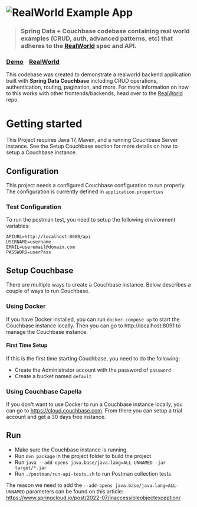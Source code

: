 # ![RealWorld Example App](logo.png)

> ### Spring Data + Couchbase codebase containing real world examples (CRUD, auth, advanced patterns, etc) that adheres to the [RealWorld](https://github.com/gothinkster/realworld) spec and API.

### [Demo](https://demo.realworld.io/)&nbsp;&nbsp;&nbsp;&nbsp;[RealWorld](https://github.com/gothinkster/realworld)


This codebase was created to demonstrate a realworld backend application built with **Spring Data Couchbase** including CRUD operations, authentication, routing, pagination, and more. For more information on how to this works with other frontends/backends, head over to the [RealWorld](https://github.com/gothinkster/realworld) repo.

# Getting started

This Project requires Java 17, Maven, and a running Couchbase Server instance. See the Setup Couchbase section for more details on how to setup a Couchbase instance.

## Configuration

This project needs a configured Couchbase configuration to run properly. The configuration is currently defined in `application.properties`

### Test Configuration

To run the postman test, you need to setup the following environment variables:

```
APIURL=http://localhost:8080/api
USERNAME=username
EMAIL=useremail@domain.com
PASSWORD=userPass
```

## Setup Couchbase

There are multiple ways to create a Couchbase instance. Below describes a couple of ways to run Couchbase.

### Using Docker

If you have Docker installed, you can run `docker-compose up` to start the Couchbase instance locally. Then you can go to http://localhost:8091 to manage the Couchbase instance. 

#### First Time Setup

 If this is the first time starting Couchbase, you need to do the following:
 
 - Create the Administrator account with the password of `password`
 - Create a bucket named `default`

### Using Couchbase Capella

If you don't want to use Docker to run a Couchbase instance locally, you can go to https://cloud.couchbase.com. From there you can setup a trial account and get a 30 days free instance.

## Run

 - Make sure the Couchbase instance is running. 
 - Run `mvn package` in the project folder to build the project 
 - Run `java --add-opens java.base/java.lang=ALL-UNNAMED -jar target/*.jar`
 - Run `./postman/run-api-tests.sh` to run Postman collection tests

The reason we need to add the `--add-opens java.base/java.lang=ALL-UNNAMED` parameters can be found on this article: https://www.springcloud.io/post/2022-07/inaccessibleobjectexception/
